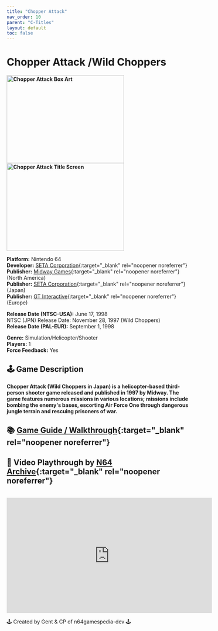 ```yaml
---
title: "Chopper Attack"
nav_order: 10
parent: "C-Titles"
layout: default
toc: false
---
```


# Chopper Attack /Wild Choppers

<b>
<img src="https://images.launchbox-app.com/1429eebf-2906-4238-8c5c-06af44ee19f1.jpg" alt="Chopper Attack Box Art" width="320" height="240" />
<img src="https://images.launchbox-app.com/e74c2b94-73c0-4157-8ad2-939e68ddcecd.png" alt="Chopper Attack Title Screen" width="320" height="240" />
</b>

**Platform:** Nintendo 64  
**Developer:** [SETA Corporation](https://en.wikipedia.org/wiki/SETA_Corporation){:target="_blank" rel="noopener noreferrer"}  
**Publisher:** [Midway Games](https://en.wikipedia.org/wiki/Midway_Games){:target="_blank" rel="noopener noreferrer"} (North America)    
**Publisher:** [SETA Corporation](https://en.wikipedia.org/wiki/SETA_Corporation){:target="_blank" rel="noopener noreferrer"} (Japan)    
**Publisher:** [GT Interactive](https://en.wikipedia.org/wiki/Atari,_Inc._(Atari_SA_subsidiary)){:target="_blank" rel="noopener noreferrer"} (Europe)    

**Release Date (NTSC-USA):** June 17, 1998  
NTSC (JPN) Release Date: November 28, 1997 (Wild Choppers)    
**Release Date (PAL-EUR):** September 1, 1998  

**Genre:** Simulation/Helicopter/Shooter  
**Players:** 1  
**Force Feedback:** Yes  

## 🕹️ Game Description
<b>
Chopper Attack (Wild Choppers in Japan) is a helicopter-based third-person shooter game released and published in 1997 by Midway. The game features numerous missions in various locations; missions include bombing the enemy's bases, escorting Air Force One through dangerous jungle terrain and rescuing prisoners of war.
</b>

## 📚 [Game Guide / Walkthrough](https://gamefaqs.gamespot.com/n64/196913-chopper-attack/faqs/8417){:target="_blank" rel="noopener noreferrer"}

## 🎥 Video Playthrough by [N64 Archive](https://www.youtube.com/channel/UC1fUDTXUTKjpk_j7leAhAyw){:target="_blank" rel="noopener noreferrer"}
<br />  
<iframe width="560" height="315" src="https://www.youtube.com/embed/nz7Fq1FEST8" title="Chopper Attack Gameplay" frameborder="0" allowfullscreen></iframe>

🕹️ Created by Gent & CP of n64gamespedia-dev 🕹️

<!-- Vault Format: n64gamespedia-dev -->
<!-- Protocol Source: _vault-specs/format-protocol.md -->
